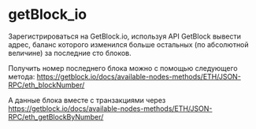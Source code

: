 # getBlock_io

Зарегистрироваться на GetBlock.io, используя API GetBlock вывести адрес, баланс которого изменился больше остальных (по абсолютной величине) за последние сто блоков.

Получить номер последнего блока можно с помощью следующего метода:
https://getblock.io/docs/available-nodes-methods/ETH/JSON-RPC/eth_blockNumber/

А данные блока вместе с транзакциями через
https://getblock.io/docs/available-nodes-methods/ETH/JSON-RPC/eth_getBlockByNumber/
